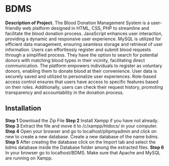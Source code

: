 # BDMS

**Description of Project.**
The Blood Donation Management System is a user-friendly web platform designed in HTML, CSS, PHP
to streamline and facilitate the blood donation process. JavaScript enhances user interaction, providing
a dynamic and responsive user experience. MySQL is utilized for efficient data management, ensuring
seamless storage and retrieval of user information. Users can effortlessly register and submit blood requests
through a simplified process. They have the option to search for potential donors with matching blood
types in their vicinity, facilitating direct communication. The platform empowers individuals to register
as voluntary donors, enabling them to donate blood at their convenience. User data is securely saved and
utilized to personalize user experiences. Role-based access control ensures that users have access to specific
features based on their roles. Additionally, users can check their request history, promoting transparency
and accountability in the donation process.

## Installation
**Step 1** Download the Zip File
**Step 2** Install Xampp if you have not already.
**Step 3** Extract the file and move it to /c/xampp/htdocs/ in your computer.
**Step 4** Open your browser and go to localhost/phpmyadmin and click on new to create a new database. Create a new database of the name bdms.
**Step 5** After creating the database click on the Import tab and select the bdms database inside the Database folder among the extracted files.
**Step 6** In your browser go to localhost/BDMS. Make sure that Apache and MySQL are running on Xampp.
